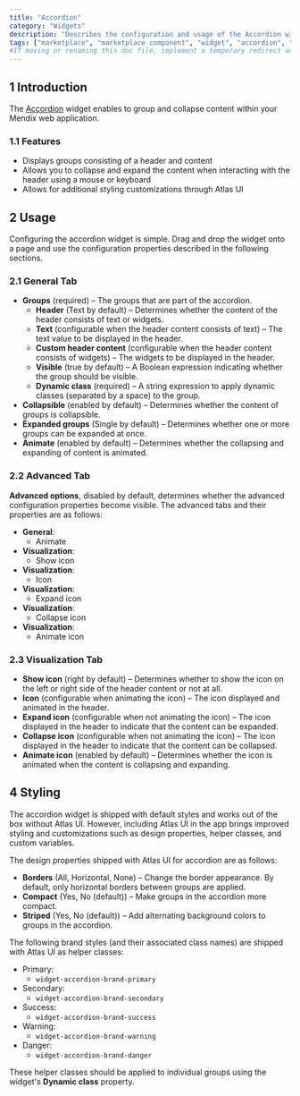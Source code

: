 ```yaml
---
title: "Accordion"
category: "Widgets"
description: "Describes the configuration and usage of the Accordion widget, which is available in the Mendix Marketplace."
tags: ["marketplace", "marketplace component", "widget", "accordion", "group box", "platform support"]
#If moving or renaming this doc file, implement a temporary redirect and let the respective team know they should update the URL in the product. See Mapping to Products for more details.
---
```


## 1 Introduction

The [Accordion]() widget enables to group and collapse content within your Mendix web application.

### 1.1 Features

* Displays groups consisting of a header and content
* Allows you to collapse and expand the content when interacting with the header using a mouse or keyboard
* Allows for additional styling customizations through Atlas UI

## 2 Usage

Configuring the accordion widget is simple. Drag and drop the widget onto a page and use the configuration properties described in the following sections.

### 2.1 General Tab

* **Groups** (required) – The groups that are part of the accordion.
  * **Header** (Text by default) – Determines whether the content of the header consists of text or widgets.
  * **Text** (configurable when the header content consists of text) – The text value to be displayed in the header.
  * **Custom header content** (configurable when the header content consists of widgets) – The widgets to be displayed in the header.
  * **Visible** (true by default) – A Boolean expression indicating whether the group should be visible.
  * **Dynamic class** (required) – A string expression to apply dynamic classes (separated by a space) to the group.
* **Collapsible** (enabled by default) – Determines whether the content of groups is collapsible.
* **Expanded groups** (Single by default) – Determines whether one or more groups can be expanded at once.
* **Animate** (enabled by default) – Determines whether the collapsing and expanding of content is animated.


### 2.2 Advanced Tab

**Advanced options**, disabled by default, determines whether the advanced configuration properties become visible. The advanced tabs and their properties are as follows:

* **General**:
	* Animate
* **Visualization**:
	* Show icon
* **Visualization**:
	* Icon
* **Visualization**:
	* Expand icon
* **Visualization**:
	* Collapse icon 
* **Visualization**:
	* Animate icon 

### 2.3 Visualization Tab

* **Show icon** (right by default) – Determines whether to show the icon on the left or right side of the header content or not at all.
* **Icon** (configurable when animating the icon) – The icon displayed and animated in the header.
* **Expand icon** (configurable when not animating the icon) – The icon displayed in the header to indicate that the content can be expanded.
* **Collapse icon** (configurable when not animating the icon) – The icon displayed in the header to indicate that the content can be collapsed.
* **Animate icon** (enabled by default) – Determines whether the icon is animated when the content is collapsing and expanding.

## 4 Styling

The accordion widget is shipped with default styles and works out of the box without Atlas UI. However, including Atlas UI in the app brings improved styling and customizations such as design properties, helper classes, and custom variables.

The design properties shipped with Atlas UI for accordion are as follows:

* **Borders** (All, Horizontal, None) – Change the border appearance. By default, only horizontal borders between groups are applied.
* **Compact** (Yes, No (default)) – Make groups in the accordion more compact.
* **Striped** (Yes, No (default)) – Add alternating background colors to groups in the accordion.

The following brand styles (and their associated class names) are shipped with Atlas UI as helper classes:

* Primary:
	* `widget-accordion-brand-primary`
* Secondary:
	* `widget-accordion-brand-secondary`
* Success:
	* `widget-accordion-brand-success`
* Warning:
	* `widget-accordion-brand-warning`
* Danger:
	* `widget-accordion-brand-danger`

These helper classes should be applied to individual groups using the widget's **Dynamic class** property.
